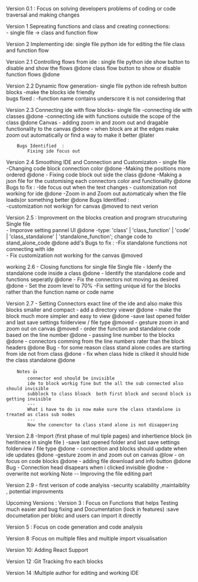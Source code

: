 



Version 0.1 : Focus on  solving developers problems of coding or code traversal and making changes 

Version 1 Sepreating functions and class and creating connections:  
        - single file -> class and function flow 

Version 2 Implementing ide: 
        single file 
        python ide for editing the file 
        class and function flow 

Version 2.1  Controlling flows from  ide :
        single file 
        python ide 
            show button to disable and show the flows  @done
        class flow 
            button to show or disable function flows   @done 

Version 2.2 Dynamic flow generation-
        single file 
        python ide 
            refresh button
        blocks 
            -make the blocks ide friendly           
        bugs fixed :
            -function name contains underscore it is not considering that

Version 2.3 Connecting ide with flow blocks-
        single file 
        -connecting ide with classes  @done
        -connecting ide with functions outside the scope of the class  @done
        Canvas 
            - adding zoom in and zoom out and dragable functionality to the canvas  @done
            - when block are at the edges make zoom out automatically or find a way to make it better @later  
            
        Bugs Identified  : 
            Fixing ide focus out  



Version 2.4 Smoothing IDE  and Connection  and Customizaton -
        single file  
        -Changing code block connection color  @done
        -Making the positions more ordered  @done
        - Fixing code block out side the class  @done
        -Making a json file for the customising each connectors color and functionality   @done
        Bugs to fix : 
            -Ide focus out when the text changes 
            - customization not working for ide @done 
            -Zoom in and Zoom out automaticaly when the file loads(or something better @done
        Bugs Identified  :  
            -customization not workign for canvas @moved to next verion


Version  2.5 : Improvment on the blocks creation and program strucuturing 
        Single file  
        - Imporove setting pannel UI  @done
        -type: 'class' | 'class_function' | 'code' | 'class_standalone' | 'standalone_function'; change code to stand_alone_code @done
        add's
        Bugs to fix : 
            -Fix standalone functions not connecting with ide  
            - Fix customization not working for the canvas  @moved 


working 2.6 - Closing functions for single file 
        Single file 
        - Idenfy the standalone code inside a class 
            @done
        - Identify the standalone code and functions seperatly  @done
        - Fix the connectors not moving as desired  @done
        - Set the zoom level to 70% 
        -Fix setting unique id for the blocks rather than the function name or code name



Version 2.7 - Setting Connectors exact line of the ide  and also make this blocks smaller and compact 
            - add a directory viewer  @done 
            - make the block much more simpler and easy to view @done
            -save last opened folder and last save settings folderview / file type @moved
            - gesture zoom in and zoom out on canvas @moved
            - order the function and standalone code based on the line number  @done
            - passing line number to the blocks @done 
            - connectors comming from the line numbers rater than the block headers @done
            Bug 
            - for some reason  class stand alone codes are starting from ide not from class  @done
            - fix when class hide is cliked it should hide the class standalone @done
           

        Notes 👍
            connector end should be invisible 
            ide to block workig fine but the all the sub connected also should invisible 
            subblock to class bloack  both first block and second block is getting invisible
            ---
            What i have to do is now make sure the class standalone is treated as class sub nodes 
            ---
            Now the conenctor to class stand alone is not disappering





Version 2.8 -Import (first phase of mul tiple pages) and inhertience  block (in heritinece in single file )
            -save last opened folder and last save settings folderview / file type @done
            - connection and blocks should update when ide updates    @done
            -gesture zoom in and zoom out on canvas  @low
            - on focus on code blocks @done 
            - adding file download and info button @done
            Bug
                - Connection head disapears when i clicked invisible @odne
                - overwrite not working
            Note 
            -- Improving the  file editing part 

Version 2.9 
        - first verison of code analyiss 
            -security scalability ,maintaiblity , potential improvments


Upcoming Versions : 
Version 3 : Focus on Functions that helps Testing much easier and bug fixing  and Documentation (lock in features)
        :save documetation per blokc and users can import it directly

Version 5 : Focus on code generation and code analysis 

Version 8 :Focus on multiple files and  multiple import visualisation

Version 10: Adding React Support


Version 12 :Git Tracking fro each blocks

Version 14 :Multiple author for editing and working IDE  


